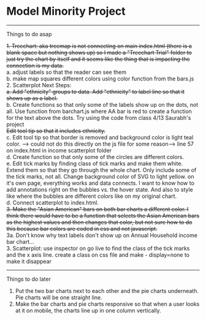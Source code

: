# Model Minority Project

---

Things to do asap

~~1. Treechart: aka treemap is not connecting on main index.html (there is a blank space but nothing shows up) so I made a "Treechart Trial" folder to just try the chart by itself and it seems like the thing that is impacting the connection is my data.~~ <br>
a. adjust labels so that the reader can see them <br>
b. make map squares different colors using color function from the bars.js <br> 2. Scatterplot Next Steps: <br>
~~a. Add "ethnicity" groups to data. Add "ethnicity" to label line so that it shows up as a label.~~ <br>
b. Create functions so that only some of the labels show up on the dots, not all. Use function from barchart.js where AA bar is red to create a function for the text above the dots. Try using the code from class 4/13 Saurabh's project<br>
~~Edit tool tip so that it includes ethnicity.~~ <br>
c. Edit tool tip so that border is removed and background color is light teal color. --> could not do this directly on the js file for some reason--> line 57 on index.html in income scatterplot folder<br>
d. Create function so that only some of the circles are different colors.<br>
e. Edit tick marks by finding class of tick marks and make them white. Extend them so that they go through the whole chart. Only include some of the tick marks, not all. Change background color of SVG to light yellow. on it's own page, everything works and data connects. I want to know how to add annotations right on the bubbles vs. the hover state. And also to style like where the bubbles are different colors like on my original chart.<br>
d. Connect scatterplot to index.html.<br>
~~3. Make the "Asian American" bars on both bar charts a different color. I think there would have to be a function that selects the Asian American bars as the highest values and then changes that color, but not sure how to do this because bar colors are coded in css and not javascript.~~ <br>
3a. Don't know why text labels don't show up on Annual Household income bar chart...<br> 3. Scatterplot: use inspector on go live to find the class of the tick marks and the x axis line. create a class on css file and make - display=none to make it disappear

---

Things to do later

1. Put the two bar charts next to each other and the pie charts underneath. Pie charts will be one straight line.
2. Make the bar charts and pie charts responsive so that when a user looks at it on mobile, the charts line up in one column vertically.
